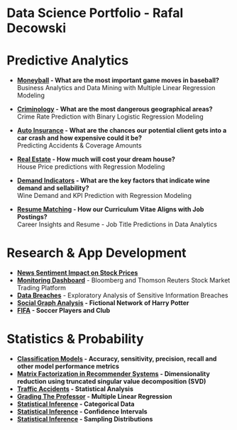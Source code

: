 # Data Science Portfolio - Rafal Decowski


# Predictive Analytics 

- **[Moneyball](https://github.com/rafaldecowski/Data-Science/blob/master/Predictive%20Analytics/Moneyball%20-%20Business%20Analytics%20and%20Data%20Mining%20with%20Multiple%20Linear%20Regression%20Modeling.pdf) - What are the most important game moves in baseball?**  
  Business Analytics and Data Mining with  Multiple Linear Regression Modeling

- **[Criminology](https://github.com/rafaldecowski/Data-Science/blob/master/Predictive%20Analytics/Criminology%20-%20Crime%20Rate%20Prediction%20with%20Binary%20Logistic%20Regression%20Modeling.pdf) - What are the most dangerous geographical areas?**  
Crime Rate Prediction with Binary Logistic Regression Modeling

- **[Auto Insurance](https://github.com/rafaldecowski/Data-Science/blob/master/Predictive%20Analytics/Auto%20Insurance%20-%20Predicting%20Accidents%20%26%20Coverage%20Amounts.pdf) - What are the chances our potential client gets into a car crash and how expensive could it be?**  
Predicting Accidents & Coverage Amounts

- **[Real Estate](https://github.com/rafaldecowski/Data-Science/blob/master/Predictive%20Analytics/Real%20Estate%20-%20House%20Price%20Predictions%20with%20Regression%20Models.pdf) - How much will cost your dream house?**  
	House Price predictions with Regression Modeling
	
- **[Demand Indicators](https://github.com/rafaldecowski/Data-Science/blob/master/Predictive%20Analytics/Wine%20Demand%20-%20Prediction%20with%20Regression%20Models.pdf) - What are the key factors that indicate wine demand and sellability?**  
  Wine Demand and KPI Prediction with Regression Modeling
  
- **[Resume Matching](https://github.com/rafaldecowski/Data-Science/tree/master/Predictive%20Analytics/Resume%20Matching) - How our Curriculum Vitae Aligns with Job Postings?**  
  Career Insights and Resume - Job Title Predictions in Data Analytics


# Research & App Development
- **[News Sentiment Impact on Stock Prices](https://github.com/rafaldecowski/Data-Science/blob/master/Research/News%20Sentiment%20Impact%20on%20Stock%20Prices.ipynb)**
- **[Monitoring Dashboard](https://lnkd.in/dkwixMf)** - Bloomberg and Thomson Reuters Stock Market Trading Platform
- **[Data Breaches](http://54.89.237.229)** - Exploratory Analysis of Sensitive Information Breaches 
- **[Social Graph Analysis](https://github.com/rafaldecowski/Data-Science/blob/master/Research/Social%20Graph%20Analysis%20-%20Fictional%20Network%20of%20Harry%20Potter.ipynb) - Fictional Network of Harry Potter**
- **[FIFA](https://github.com/rafaldecowski/Data-Science/blob/master/Research/Social%20Graph%20Analysis%20-%20Fictional%20Network%20of%20Harry%20Potter.ipynb) - Soccer Players and Club**



# Statistics & Probability
- **[Classification Models](http://rpubs.com/rafaldecowski/classification_models_performance) - Accuracy, sensitivity, precision, recall and other model performance metrics**      
- **[Matrix Factorization in Recommender Systems](https://github.com/rafaldecowski/Data-Science/blob/master/Statistics/Matrix%20Factorization%20in%20Recommender%20Systems.ipynb) - Dimensionality reduction using truncated singular value decomposition (SVD)**  
- **[Traffic Accidents](http://rpubs.com/rafaldecowski/traffic_accidents_analysis) - Statistical Analysis**
- **[Grading The Professor](http://rpubs.com/rafaldecowski/prof_grading_linear_modeling) - Multiple Linear Regression**
- **[Statistical Inference](http://rpubs.com/rafaldecowski/inference_categorical_data) - Categorical Data**
- **[Statistical Inference](http://rpubs.com/rafaldecowski/inference_confidence_intervals) - Confidence Intervals**
- **[Statistical Inference](http://rpubs.com/rafaldecowski/inference_sampling_distributions) - Sampling Distributions**


